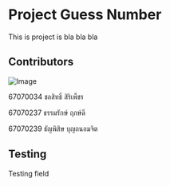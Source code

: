 # Project Guess Number
This is project is bla bla bla

## Contributors
![Image](https://github.com/user-attachments/assets/8cfcff7e-9a8d-4a6e-bc54-223c960cd161)

67070034 ชลสิทธิ์ สิริเพ็ชร

67070237 ธรรมรักษ์ ฤกษ์ดี

67070239 ธัญพิสิษ บุญถนอมจิต
## Testing

Testing field
